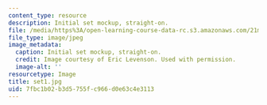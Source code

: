 ```yaml
---
content_type: resource
description: Initial set mockup, straight-on.
file: /media/https%3A/open-learning-course-data-rc.s3.amazonaws.com/21m-873-theater-arts-topics-suburbia-january-iap-2008/7fbc1b02b3d5755fc966d0e63c4e3113_set1.jpg
file_type: image/jpeg
image_metadata:
  caption: Initial set mockup, straight-on.
  credit: Image courtesy of Eric Levenson. Used with permission.
  image-alt: ''
resourcetype: Image
title: set1.jpg
uid: 7fbc1b02-b3d5-755f-c966-d0e63c4e3113
---
```

